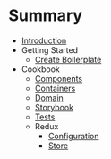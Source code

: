 # Summary

* [Introduction](README.md)
* Getting Started
  * [Create Boilerplate](gitbook/GettingStarted/Boilerplate.md)
* Cookbook
  * [Components](gitbook/Cookbook/Components.md)
  * [Containers](gitbook/Cookbook/Containers.md)
  * [Domain](gitbook/Cookbook/Domain.md)
  * [Storybook](gitbook/Cookbook/Storybook.md)
  * [Tests](gitbook/Cookbook/Testing.md)
  * Redux
    * [Configuration](gitbook/Cookbook/Redux/ReduxConfiguration.md)
    * [Store](gitbook/Cookbook/Redux/ReduxStore.md)
